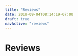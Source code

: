 ```yaml
---
title: "Reviews"
date: 2018-09-04T08:14:19-07:00
draft: true
navActive: "reviews"
---
```


# Reviews


